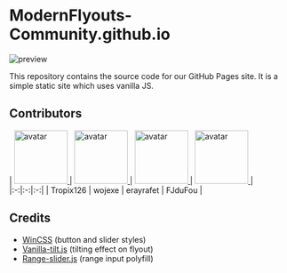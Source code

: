 # ModernFlyouts-Community.github.io

![preview](https://i.imgur.com/B2tywt1.png)

This repository contains the source code for our GitHub Pages site. It is a simple static site which uses vanilla JS.

## Contributors
| <a href="http://github.com/Tropix126" target="_blank"> <img src="https://avatars1.githubusercontent.com/u/42101043" alt="avatar" width="96px" height="96px"> </a> | <a href="http://github.com/wojexe" target="_blank"> <img src="https://avatars0.githubusercontent.com/u/21208490" alt="avatar" width="96px" height="96px"> </a> | <a href="https://github.com/erayrafet" target="_blank"> <img src="https://avatars3.githubusercontent.com/u/34194191" alt="avatar" width="96px" height="96px"> </a> | <a href="https://github.com/FJduFou" target="_blank"> <img src="https://avatars2.githubusercontent.com/u/46401854" alt="avatar" width="96px" height="96px"> </a> |
|:-:|:-:|:-:|
| Tropix126 | wojexe | erayrafet | FJduFou |

## Credits
* [WinCSS](https://github.com/tropix126/wincss) (button and slider styles)
* [Vanilla-tilt.js](https://micku7zu.github.io/vanilla-tilt.js/) (tilting effect on flyout)
* [Range-slider.js](https://rangeslider.js.org/) (range input polyfill)

